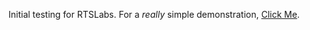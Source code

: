 Initial testing for RTSLabs. For a *really* simple demonstration, <a href="https://twindesignstudios.com/rtslabs/rtslabs.php">Click Me</a>.
